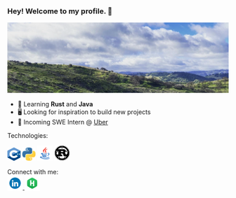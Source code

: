 ### Hey! Welcome to my profile. 👋

![A landscape shot of Toro Park in Salinas, CA](assets/images/toro_park_banner.png)

- 🔭 Learning **Rust** and **Java**
- 🖥 Looking for inspiration to build new projects
- 🚗 Incoming SWE Intern @ [Uber](https://www.uber.com/us/en/about/)

Technologies:
<div>  
  <!-- C++ -->
  <img src="assets/images/Cpp_logo.png" alt="C++ logo" width="30" height="30">
  <!-- Python -->
  <img src="assets/images/Python_logo.png" alt="Python logo" width="30" height="30">
  <!-- Java -->
  <img src="assets/images/Java_logo.png" alt="Java logo" width="35" height="35">
  <!-- Rust -->
  <img src="assets/images/Rust-logo.png" alt="Rust logo" width="35" height="35">
</div>

Connect with me: <br>
<a href="https://www.linkedin.com/in/leonardo-villalobos-099a97206/">
<img src="assets/images/LinkedIn_logo.gif" alt="LinkedIn company logo" width="35" height="35" style="vertical-align:bottom">
</a>
<a href="https://www.hackerrank.com/Levillalobos">
<img src="assets/images/HackerRank_logo.png" alt="Hacker Rank company logo" width="35" height="35" style="vertical-align:bottom">
</a>
